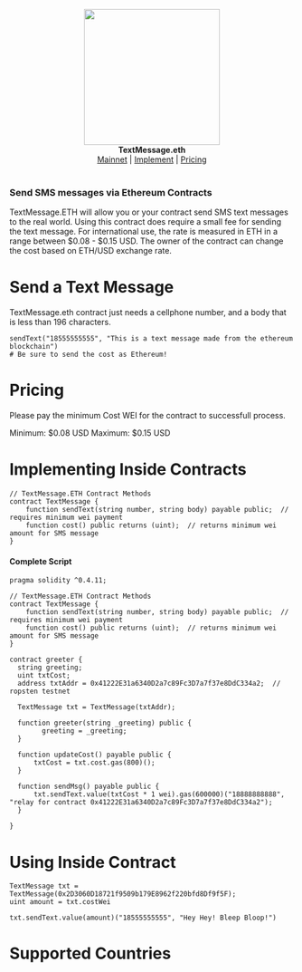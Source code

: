 <p align="center">
  <img width="240" src="http://i.imgur.com/OhQ1ngW.png"><br>
    <b>TextMessage.eth</b><br>
  <a href="https://ropsten.etherscan.io/address/0xa221c8df14434e700fd3af96a96b7a3b66becaed">Mainnet</a> |
  <a href="#implementing-inside-contracts">Implement</a> |
  <a href="#pricing">Pricing</a>
  <br><br>
</p>

### Send SMS messages via Ethereum Contracts

</center>

TextMessage.ETH will allow you or your contract send SMS text messages to the real world. Using this contract does require a small fee for sending the text message. For international use, the rate is measured in ETH in a range between $0.08 - $0.15 USD. The owner of the contract can change the cost based on ETH/USD exchange rate.

# Send a Text Message
TextMessage.eth contract just needs a cellphone number, and a body that is less than 196 characters.

```
sendText("18555555555", "This is a text message made from the ethereum blockchain")
# Be sure to send the cost as Ethereum!
```


# Pricing
Please pay the minimum Cost WEI for the contract to successfull process.

Minimum: $0.08 USD
Maximum: $0.15 USD


# Implementing Inside Contracts

```
// TextMessage.ETH Contract Methods
contract TextMessage {
    function sendText(string number, string body) payable public;  // requires minimum wei payment
    function cost() public returns (uint);  // returns minimum wei amount for SMS message
}
```

#### Complete Script
```
pragma solidity ^0.4.11;

// TextMessage.ETH Contract Methods
contract TextMessage {
    function sendText(string number, string body) payable public;  // requires minimum wei payment
    function cost() public returns (uint);  // returns minimum wei amount for SMS message
}

contract greeter {
  string greeting;
  uint txtCost;
  address txtAddr = 0x41222E31a6340D2a7c89Fc3D7a7f37e8DdC334a2;  // ropsten testnet
  
  TextMessage txt = TextMessage(txtAddr);
  
  function greeter(string _greeting) public {
        greeting = _greeting;
  }
    
  function updateCost() payable public {
      txtCost = txt.cost.gas(800)();
  }

  function sendMsg() payable public {
      txt.sendText.value(txtCost * 1 wei).gas(600000)("18888888888", "relay for contract 0x41222E31a6340D2a7c89Fc3D7a7f37e8DdC334a2");
  }
  
}
```


# Using Inside Contract

```
TextMessage txt = TextMessage(0x2D3060D18721f9509b179E8962f220bfd8Df9f5F);
uint amount = txt.costWei

txt.sendText.value(amount)("18555555555", "Hey Hey! Bleep Bloop!")
```


# Supported Countries
